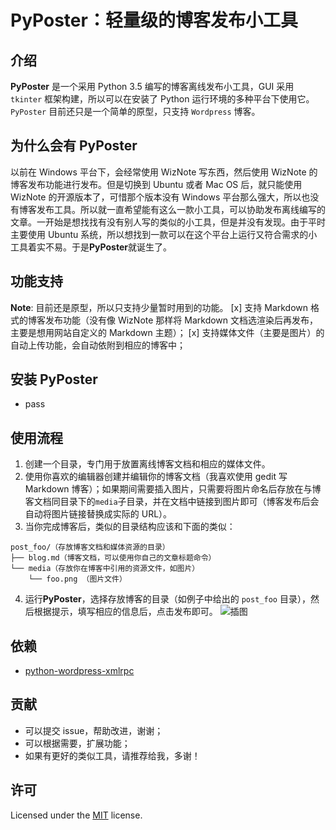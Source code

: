 # PyPoster：轻量级的博客发布小工具
## 介绍
**PyPoster** 是一个采用 Python 3.5 编写的博客离线发布小工具，GUI 采用 `tkinter` 框架构建，所以可以在安装了 Python 运行环境的多种平台下使用它。`PyPoster` 目前还只是一个简单的原型，只支持 `Wordpress` 博客。

## 为什么会有 PyPoster
以前在 Windows 平台下，会经常使用 WizNote 写东西，然后使用 WizNote 的博客发布功能进行发布。但是切换到 Ubuntu 或者 Mac OS 后，就只能使用 WizNote 的开源版本了，可惜那个版本没有 Windows 平台那么强大，所以也没有博客发布工具。所以就一直希望能有这么一款小工具，可以协助发布离线编写的文章。一开始是想找找有没有别人写的类似的小工具，但是并没有发现。由于平时主要使用 Ubuntu 系统，所以想找到一款可以在这个平台上运行又符合需求的小工具着实不易。于是**PyPoster**就诞生了。

## 功能支持
**Note**: 目前还是原型，所以只支持少量暂时用到的功能。
[x] 支持 Markdown 格式的博客发布功能（没有像 WizNote 那样将 Markdown 文档选渲染后再发布，主要是想用网站自定义的 Markdown 主题）；
[x] 支持媒体文件（主要是图片）的自动上传功能，会自动依附到相应的博客中；

## 安装 PyPoster
- pass

## 使用流程
1. 创建一个目录，专门用于放置离线博客文档和相应的媒体文件。
2. 使用你喜欢的编辑器创建并编辑你的博客文档（我喜欢使用 gedit 写 Markdown 博客）；如果期间需要插入图片，只需要将图片命名后存放在与博客文档同目录下的`media`子目录，并在文档中链接到图片即可（博客发布后会自动将图片链接替换成实际的 URL）。
3. 当你完成博客后，类似的目录结构应该和下面的类似：

```
post_foo/（存放博客文档和媒体资源的目录）
├── blog.md（博客文档，可以使用你自己的文章标题命令）
└── media（存放你在博客中引用的资源文件，如图片）
    └── foo.png （图片文件）

```

4. 运行**PyPoster**，选择存放博客的目录（如例子中给出的 `post_foo` 目录），然后根据提示，填写相应的信息后，点击发布即可。
![插图]()

## 依赖
- [python-wordpress-xmlrpc](https://github.com/maxcutler/python-wordpress-xmlrpc)

## 贡献
- 可以提交 issue，帮助改进，谢谢；
- 可以根据需要，扩展功能；
- 如果有更好的类似工具，请推荐给我，多谢！

## 许可
Licensed under the [MIT](LICENSE.md) license. 
